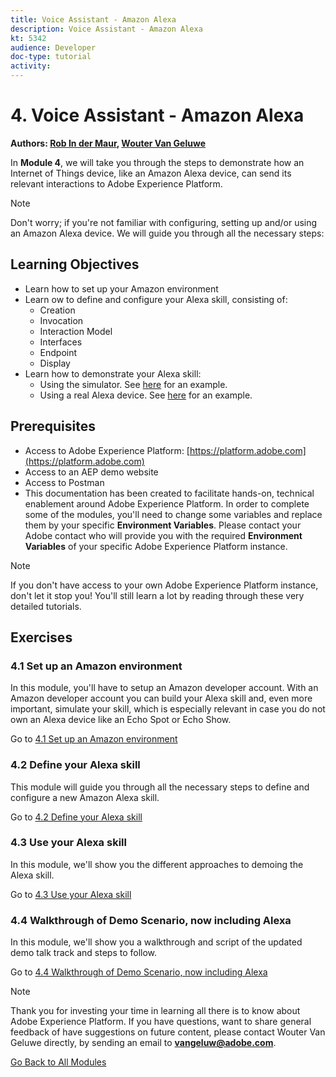 ```yaml
---
title: Voice Assistant - Amazon Alexa
description: Voice Assistant - Amazon Alexa
kt: 5342
audience: Developer
doc-type: tutorial
activity: 
---
```


# 4. Voice Assistant - Amazon Alexa

**Authors: [Rob In der Maur](https://www.linkedin.com/in/ridmaur/), [Wouter Van Geluwe](https://www.linkedin.com/in/woutervangeluwe/)**

In **Module 4**, we will take you through the steps to demonstrate how an Internet of Things device, like an Amazon Alexa device, can send its relevant interactions to Adobe Experience Platform.

>[!NOTE]
>
>Don't worry; if you're not familiar with configuring, setting up and/or using an Amazon Alexa device. We will guide you through all the necessary steps:

## Learning Objectives

- Learn how to set up your Amazon environment
- Learn ow to define and configure your Alexa skill, consisting of:
  - Creation
  - Invocation
  - Interaction Model
  - Interfaces
  - Endpoint
  - Display
- Learn how to demonstrate your Alexa skill:
  - Using the simulator. See [here](https://robindermauracs.s3.eu-west-1.amazonaws.com/videos/DemoAlexaSkillSimulator.mp4) for an example.
  - Using a real Alexa device. See [here](https://robindermauracs.s3.eu-west-1.amazonaws.com/videos/DemoAlexaSkillRealDevice.mp4) for an example.

## Prerequisites

- Access to Adobe Experience Platform: [https://platform.adobe.com](https://platform.adobe.com)
- Access to an AEP demo website
- Access to Postman
- This documentation has been created to facilitate hands-on, technical enablement around Adobe Experience Platform. In order to complete some of the modules, you'll need to change some variables and replace them by your specific **Environment Variables**. Please contact your Adobe contact who will provide you with the required **Environment Variables** of your specific Adobe Experience Platform instance.

>[!NOTE]
>
>If you don't have access to your own Adobe Experience Platform instance, don't let it stop you! You'll still learn a lot by reading through these very detailed tutorials.

## Exercises

### 4.1 Set up an Amazon environment

In this module, you'll have to setup an Amazon developer account. With an Amazon developer account you can build your Alexa skill and, even more important, simulate your skill, which is especially relevant in case you do not own an Alexa device like an Echo Spot or Echo Show.

Go to [4.1 Set up an Amazon environment](./ex1.md)

### 4.2 Define your Alexa skill

This module will guide you through all the necessary steps to define and configure a new Amazon Alexa skill.

Go to [4.2 Define your Alexa skill](./ex2.md)

### 4.3 Use your Alexa skill

In this module, we'll show you the different approaches to demoing the Alexa skill.

Go to [4.3 Use your Alexa skill](./ex3.md)

### 4.4 Walkthrough of Demo Scenario, now including Alexa

In this module, we'll show you a walkthrough and script of the updated demo talk track and steps to follow.

Go to [4.4 Walkthrough of Demo Scenario, now including Alexa](./ex4.md)

>[!NOTE]
>
>Thank you for investing your time in learning all there is to know about Adobe Experience Platform. If you have questions, want to share general feedback of have suggestions on future content, please contact Wouter Van Geluwe directly, by sending an email to **vangeluw@adobe.com**.

[Go Back to All Modules](../../overview.md)

